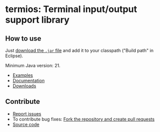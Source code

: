 # termios: Terminal input/output support library

## How to use

Just [download the `.jar` file](https://github.com/btj/termios/releases) and add it to your classpath ("Build path" in Eclipse).

Minimum Java version: 21.

- [Examples](https://github.com/btj/termios/tree/main/src/test/java)
- [Documentation](docs)
- [Downloads](https://github.com/btj/termios/releases)

## Contribute

- [Report issues](https://github.com/btj/termios/issues)
- To contribute bug fixes: [Fork the repository and create pull requests](https://github.com/btj/termios)
- [Source code](https://github.com/btj/termios)
